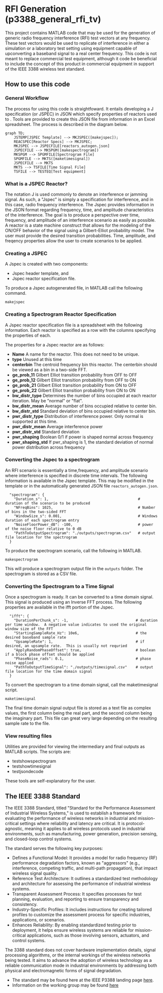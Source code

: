 # RFI Generation (p3388_general_rfi_tv) 
This project contains MATLAB code that may be used for the generation of generic radio frequency interference (RFI) test vectors at any frequency.  These test vectors would be used to replicate of interference in either a simulation or a laboratory test setting using equipment capable of upconverting a baseband signal to a real center frequency.  This code is not meant to replace commercial test equipment, although it code be beneficial to include the concept of this product in commercial equipment in support of the IEEE 3388 wireless test standard.

## How to use this code

### General Workflow
The process for using this code is straightfoward.  It entails developing a J specification (or JSPEC) in JSON which specify properties of reactors used to .  Tools are provided to create this JSON file from information in an Excel spreadsheet.  The process is described in the diagram below.

```mermaid
graph TD;
    JSTEMP[JSPEC Template] --> MKJSPEC([makejspec]);
    REACSPEC[Reactor Specs] --> MKJSPEC;
    MKJSPEC --> JSPECFILE[reactors_autogen.json]
    JSPECFILE --> MKSPGM([makespectrogram])
    MKSPGM --> SPGMFILE[Spectrogram File]
    SPGMFILE --> MKTS([maketimesignal])
    JSPECFILE --> MKTS
    MKTS --> TSFILE[Time Signal File]
    TSFILE --> TESTEQ[Test equipment]
```

### What is a JSPEC Reactor?
The notation J is used commonly to denote an interference or jamming signal.  As such, a "Jspec" is simply a specification for interference, and in this case, radio frequency interference.  The Jspec provides information in the JSON format regarding frequency, time, and amplitude characteristics of the interference.  The goal is to produce a perspective over time, frequency, and amplitude of an interference scenario as easily as possible.  A reactor is a state machine construct that allows for the modeling of the ON/OFF behavior of the signal using a Gilbert-Elliot probability model.  The user must provide the desired transition probabilities.  Time, amplitude, and freqency properties allow the user to create scenarios to be applied.

### Creating a JSPEC
A Jspec is created with two components:
+ Jspec header template, and
+ Jspec reactor specification file.

To produce a Jspec autogenerated file, in MATLAB call the following command.
```
makejspec
```

### Creating a Spectrogram Reactor Specification
A Jspec reactor specification file is a spreadsheet with the following information.  Each reactor is specified as a row with the columns specifying the properties of each.

The properties for a Jspec reactor are as follows:

+ **Name** A name for the reactor.  This does not need to be unique.
+ **type** Unused at this time
+ **centerbin** The centroid frequency bin this reactor.  The centerbin should be viewed as a bin in a two-side FFT.
+ **ge_prob_11** Gilbert Elliot transition probability from OFF to OFF
+ **ge_prob_12** Gilbert Elliot transition probability from OFF to ON
+ **ge_prob_21** Gilbert Elliot transition probability from ON to OFF
+ **ge_prob_22** Gilbert Elliot transition probability from ON to ON
+ **bw_distr_type** Determines the number of bins occupied at each reactor iteration. May be "normal" or "flat".  
+ **bw_distr_mean** Average number of bins occupied relative to center bin.
+ **bw_distr_std** Standard deviation of bins occupied relative to center bin.
+ **pwr_distr_type** Distribution of interference power.  Only normal is supported at this time.
+ **pwr_distr_mean** Average interference power
+ **pwr_distr_std** Standard deviation
+ **pwr_shaping** Boolean 0/1 if power is shaped normal across frequency
+ **pwr_shaping_std** If pwr_shaping is 1, the standard deviation of normal power distribution across frequency

### Converting the Jspec to a spectrogram
An RFI scenario is essentially a time,frequency, and amplitude scenario where interference is specified in discrete time intervals.  The following information is available in the Jspec template.  This may be modified in the template or in the automatically generated JSON file `reactors_autogen.json`.  

```
  "spectrogram": {
    "Duration_s": 1,                                         # duration of the scenario to be produced
    "NFreqBins": 1025,                                       # Number of bins in the two-sided FFT
    "WindowSize_s": 0.001,                                   # Windows duration of each spectrogram entry
    "NoiseFloorPower_dB": -100,                              # power of the noise floor relative to 0 dB
    "PathToOutputSpectrogram": "./outputs/spectrogram.csv"   # output file location for the spectrogram
  }
```
To produce the spectrogram scenario, call the following in MATLAB.
```
makespectrogram
```
This will produce a spectrogram output file in the `outputs` folder.  The spectrogram is stored as a CSV file.

### Converting the Spectrogram to a Time Signal
Once a spectrogram is ready.  It can be converted to a time domain signal.  This signal is produced using an Inverse FFT process. The following properties are available in the ifft portion of the Jspec.
```
  "ifft": {
    "DurationPerChunk_s": -1,                               # duration per time window.  A negative value indicates to used the original window size of the FFT
    "StartingSampleRate_Hz": 10e6,                          # the desired baseband sample rate
    "UpsampleRate": 1,                                      # if desired, an upsample rate.  This is usually not requried
    "ApplyRandomPhaseOffset": true,                         # boolean if a block phase offset should be applied
    "PhaseNoise_rads": 0.1,                                 # phase noise applied
    "PathToOutputTimeSignal": "./outputs/timesignal.csv"    # output file location for the time domain signal
  }
```

To convert the spectrogram to a time domain signal, call the maketimesignal script.  
```
maketimesignal
```

The final time domain signal output file is stored as a text file as complex values, the first column being the real part, and the second column being the imaginary part.  This file can great very large depending on the resulting sample rate to the file.

### View resulting files
Utilities are provided for viewing the intermediary and final outputs as MATLAB scripts.  The scripts are:

+ testshowspectrogram
+ testshowtimesignal
+ testjsondecode

These tools are self-explanatory for the user.




## The IEEE 3388 Standard
The IEEE 3388 Standard, titled "Standard for the Performance Assessment of Industrial Wireless Systems," is used to establish a framework for evaluating the performance of wireless networks in industrial and mission-critical settings where reliability and latency are critical. It is protocol-agnostic, meaning it applies to all wireless protocols used in industrial environments, such as manufacturing, power generation, precision sensing, and closed-loop control systems.

The standard serves the following key purposes:

+ Defines a Functional Model: It provides a model for radio frequency (RF) performance degradation factors, known as "aggressors" (e.g., interference, competing traffic, and multi-path propagation), that impact wireless signal quality.
+ Reference Test Architecture: It outlines a standardized test methodology and architecture for assessing the performance of industrial wireless systems.
+ Transparent Assessment Process: It specifies processes for test planning, evaluation, and reporting to ensure transparency and consistency.
+ Industry-Specific Profiles: It includes instructions for creating tailored profiles to customize the assessment process for specific industries, applications, or scenarios.
+ Enhances Reliability: By enabling standardized testing prior to deployment, it helps ensure wireless systems are reliable for mission-critical applications, such as those involving sensors, actuators, and control systems.

The 3388 standard does not cover hardware implementation details, signal processing algorithms, or the internal workings of the wireless networks being tested. It aims to advance the adoption of wireless technology as a reliable communication mode in industrial environments by addressing both physical and electromagnetic forms of signal degradation.

+ The standard may be found here at the IEEE P3388 landing page [here](https://standards.ieee.org/ieee/3388/11516/). 
+ Information on the working group may be found [here](https://sagroups.ieee.org/p3388/)





